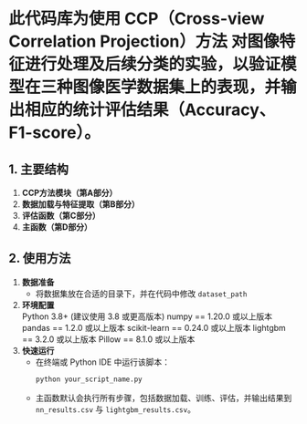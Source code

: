 

# 此代码库为使用 **CCP（Cross-view Correlation Projection）方法** 对图像特征进行处理及后续分类的实验，以验证模型在三种图像医学数据集上的表现，并输出相应的统计评估结果（Accuracy、F1-score）。


## 1. 主要结构

1. **CCP方法模块（第A部分）**  
2. **数据加载与特征提取（第B部分）**  
3. **评估函数（第C部分）**  
4. **主函数（第D部分）**  


## 2. 使用方法

1. **数据准备**  
   - 将数据集放在合适的目录下，并在代码中修改 `dataset_path`
2. **环境配置**  
 Python 3.8+ (建议使用 3.8 或更高版本)
 numpy == 1.20.0  或以上版本
 pandas == 1.2.0  或以上版本
 scikit-learn == 0.24.0 或以上版本
 lightgbm == 3.2.0     或以上版本
 Pillow == 8.1.0       或以上版本
3. **快速运行**  
   - 在终端或 Python IDE 中运行该脚本：  
     ```bash
     python your_script_name.py
     ```
   - 主函数默认会执行所有步骤，包括数据加载、训练、评估，并输出结果到 `nn_results.csv` 与 `lightgbm_results.csv`。  



